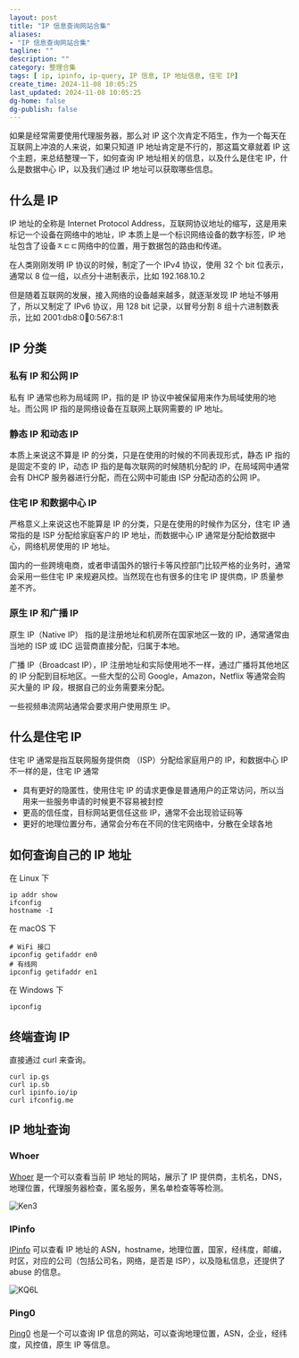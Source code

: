 ```yaml
---
layout: post
title: "IP 信息查询网站合集"
aliases:
- "IP 信息查询网站合集"
tagline: ""
description: ""
category: 整理合集
tags: [ ip, ipinfo, ip-query, IP 信息, IP 地址信息, 住宅 IP]
create_time: 2024-11-08 10:05:25
last_updated: 2024-11-08 10:05:25
dg-home: false
dg-publish: false
---
```


如果是经常需要使用代理服务器，那么对 IP 这个次肯定不陌生，作为一个每天在互联网上冲浪的人来说，如果只知道 IP 地址肯定是不行的，那这篇文章就着 IP 这个主题，来总结整理一下，如何查询 IP 地址相关的信息，以及什么是住宅 IP，什么是数据中心 IP，以及我们通过 IP 地址可以获取哪些信息。

## 什么是 IP

IP 地址的全称是 Internet Protocol Address，互联网协议地址的缩写，这是用来标记一个设备在网络中的地址，IP 本质上是一个标识网络设备的数字标签，IP 地址包含了设备ㅈㄷㄷ网络中的位置，用于数据包的路由和传递。

在人类刚刚发明 IP 协议的时候，制定了一个 IPv4 协议，使用 32 个 bit 位表示，通常以 8 位一组，以点分十进制表示，比如 192.168.10.2

但是随着互联网的发展，接入网络的设备越来越多，就逐渐发现 IP 地址不够用了，所以又制定了 IPv6 协议，用 128 bit 记录，以冒号分割 8 组十六进制数表示，比如 2001:db8:0:1234:0:567:8:1

## IP 分类

### 私有 IP 和公网 IP

私有 IP 通常也称为局域网 IP，指的是 IP 协议中被保留用来作为局域使用的地址。而公网 IP 指的是网络设备在互联网上联网需要的 IP 地址。

### 静态 IP 和动态 IP

本质上来说这不算是 IP 的分类，只是在使用的时候的不同表现形式，静态 IP 指的是固定不变的 IP，动态 IP 指的是每次联网的时候随机分配的 IP，在局域网中通常会有 DHCP 服务器进行分配，而在公网中可能由 ISP 分配动态的公网 IP。

### 住宅 IP 和数据中心 IP

严格意义上来说这也不能算是 IP 的分类，只是在使用的时候作为区分，住宅 IP 通常指的是 ISP 分配给家庭客户的 IP 地址，而数据中心 IP 通常是分配给数据中心，网络机房使用的 IP 地址。

国内的一些跨境电商，或者申请国外的银行卡等风控部门比较严格的业务时，通常会采用一些住宅 IP 来规避风控。当然现在也有很多的住宅 IP 提供商，IP 质量参差不齐。

### 原生 IP 和广播 IP

原生 IP（Native IP） 指的是注册地址和机房所在国家地区一致的 IP，通常通常由当地的 ISP 或 IDC 运营商直接分配，归属于本地。

广播 IP（Broadcast IP），IP 注册地址和实际使用地不一样，通过广播将其他地区的 IP 分配到目标地区。一些大型的公司 Google，Amazon，Netflix 等通常会购买大量的 IP 段，根据自己的业务需要来分配。

一些视频串流网站通常会要求用户使用原生 IP。

## 什么是住宅 IP

住宅 IP 通常是指互联网服务提供商 （ISP）分配给家庭用户的 IP，和数据中心 IP 不一样的是，住宅 IP 通常

- 具有更好的隐匿性，使用住宅 IP 的请求更像是普通用户的正常访问，所以当用来一些服务申请的时候更不容易被封控
- 更高的信任度，目标网站更信任这些 IP，通常不会出现验证码等
- 更好的地理位置分布，通常会分布在不同的住宅网络中，分散在全球各地

## 如何查询自己的 IP 地址

在 Linux 下

```
ip addr show
ifconfig
hostname -I
```

在 macOS 下

```
# WiFi 接口
ipconfig getifaddr en0
# 有线网
ipconfig getifaddr en1
```

在 Windows 下

```
ipconfig
```

## 终端查询 IP

直接通过 curl 来查询。

```
curl ip.gs
curl ip.sb
curl ipinfo.io/ip
curl ifconfig.me
```

## IP 地址查询

### Whoer

[Whoer](https://whoer.net/) 是一个可以查看当前 IP 地址的网站，展示了 IP 提供商，主机名，DNS，地理位置，代理服务器检查，匿名服务，黑名单检查等等检测。

![Ken3](https://photo.einverne.info/images/2024/11/08/Ken3.png)

### IPinfo

[IPinfo](https://ipinfo.io) 可以查看 IP 地址的 ASN，hostname，地理位置，国家，经纬度，邮编，时区，对应的公司（包括公司名，网络，是否是 ISP），以及隐私信息，还提供了 abuse 的信息。

![KQ6L](https://photo.einverne.info/images/2024/11/08/KQ6L.png)

### Ping0

[Ping0](https://ping0.cc/) 也是一个可以查询 IP 信息的网站，可以查询地理位置，ASN，企业，经纬度，风控值，原生 IP 等信息。
